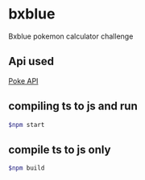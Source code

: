 # bxblue
Bxblue pokemon calculator challenge

## Api used
[Poke API](http://pokeapi.co/docs/v2)

## compiling ts to js and run
```bash
$npm start
```

## compile ts to js only
```bash
$npm build
```